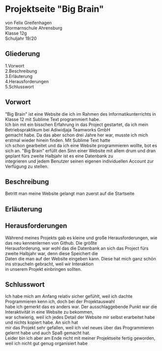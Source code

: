 # Projektseite "Big Brain"

von Felix Greifenhagen<br>
Stormarnschule Ahrensburg<br>
Klasse 12g<br>
Schuljahr 19/20<br>

## Gliederung
1.Vorwort<br>
2.Beschreibung<br>
3.Erläuterung<br>
4.Herausforderungen<br>
5.Schlusswort<br>

## Vorwort
"Big Brain" ist eine Website die ich im Rahmen des Informatikunterrichts in Klasse 12 mit Sublime Text programmiert habe.<br>
Ich bin mit ein bisschen Erfahrung in das Project gestartet, da ich mein Betriebspraktikum bei Adiwidjaja Teamworks GmbH<br> 
gemacht habe. Da das aber schon drei Jahre her war, musste ich mich erstmal wieder hinein finden. Mit Sublime Text hatte <br>
ich schon gearbeitet und da ich eine Website programmieren wollte, bot es sich an.
"Big Brain" erfüllt den Sinn einer Website mit allem drum und dran geplant fürs zweite Halbjahr ist es eine Datenbank zu<br>
integrieren und jedem Benutzer seinen eigenen individuellen Account zur Verfügung zu  stellen.

## Beschreibung
Betritt man meine Website gelangt man zuerst auf die Startseite

## Erläuterung

## Herausforderungen
Während meines Projekts gab es kleine und große Herausforderungen, wie das neu kennenlernen von Github. Die größte<br> 
Herausforderung, war wohl das die Datenbank an sich das Project fürs zweite Halbjahr war, denn diese Speichert die <br>
Daten die man auf der Website eingeben kann. Diese hat mich ganz schön ins straucheln gebracht, weil wir Interaktion<br>
in unserem Projekt einbringen sollten.<br>

## Schlusswort
Ich habe mich am Anfang relativ sicher gefühlt, weil ich dachte Programmieren kenn ich, doch bei der Projektauswahl<br>
habe ich gemerkt das es anders war. Der ausschlaggebende Punkt war die Interaktivität in eine Website zu bekommen,<br>
war schwierig, weil ich jedes Detail der Website mir selbst erarbeitet habe und nichts kopiert habe. An sich hat<br>
mir das Projekt sehr gefallen, weil ich viel neues über das Programmieren gelernt habe und auch Spaß gemacht hat.<br>
Leider bin ich aber am Ende nicht mit meiner Projektseite fertig geworden, weil ich nicht gut genug organisiert habe
